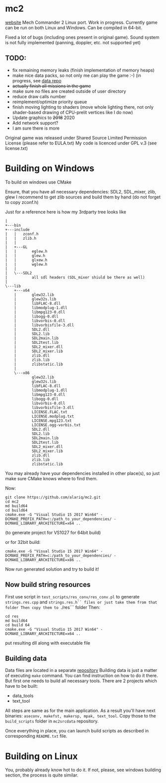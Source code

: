 # mc2
[website](https://alariq.github.io/mc2-website/)
Mech Commander 2 Linux port.
Work in progress.
Currently game can be run on both Linux and Windows.
Can be compiled in 64-bit.

Fixed a lot of bugs (including ones present in original game).
Sound system is not fully implemented (panning, doppler, etc. not supported yet)

## TODO: 
* fix remaining memory leaks (finish implementation of memory heaps)
* make nice data packs, so not only me can play the game :-) (in progress, see [data repo](https://github.com/alariq/mc2srcdata)
* ~~actually finish all missions in the game~~
* make sure no files are created outside of user directory
* reduce draw calls number
* reimplement/optimize priority queue
* finish moving lighting to shaders (move whole lighting there, not only shader-based drawing of CPU-prelit vertices like I do now)
* Update graphics to ~~2018~~ 2020
* Add network support?
* I am sure there is more


Original game was released under Shared Source Limited Permission License (please refer to EULA.txt)
My code is licenced under GPL v.3 (see license.txt)


Building on Windows
===================

To build on windows use CMake

Ensure, that you have all necessary dependencies: SDL2, SDL_mixer, zlib, glew
I recommend to get zlib sources and build them by hand (do not forget to copy zconf.h)

Just for a reference here is how my 3rdparty tree looks like
```
|   
+---bin
+---include
|   |   zconf.h
|   |   zlib.h
|   |   
|   +---GL
|   |       eglew.h
|   |       glew.h
|   |       glxew.h
|   |       wglew.h
|   |       
|   \---SDL2
|           all sdl headers (SDL_mixer shiuld be there as well)
|           
\---lib
    +---x64
    |       glew32.lib
    |       glew32s.lib
    |       libFLAC-8.dll
    |       libmodplug-1.dll
    |       libmpg123-0.dll
    |       libogg-0.dll
    |       libvorbis-0.dll
    |       libvorbisfile-3.dll
    |       SDL2.dll
    |       SDL2.lib
    |       SDL2main.lib
    |       SDL2test.lib
    |       SDL2_mixer.dll
    |       SDL2_mixer.lib
    |       zlib.dll
    |       zlib.lib
    |       zlibstatic.lib
    |       
    \---x86
            glew32.lib
            glew32s.lib
            libFLAC-8.dll
            libmodplug-1.dll
            libmpg123-0.dll
            libogg-0.dll
            libvorbis-0.dll
            libvorbisfile-3.dll
            LICENSE.FLAC.txt
            LICENSE.modplug.txt
            LICENSE.mpg123.txt
            LICENSE.ogg-vorbis.txt
            SDL2.dll
            SDL2.lib
            SDL2main.lib
            SDL2test.lib
            SDL2_mixer.dll
            SDL2_mixer.lib
            zlib.dll
            zlib.lib
            zlibstatic.lib
```

You may already have your dependencies installed in other place(s), so just make sure CMake knows where to find them.

Now:
```
git clone https://github.com/alariq/mc2.git
cd mc2
md build64
cd build64
cmake.exe -G "Visual Studio 15 2017 Win64" -DCMAKE_PREFIX_PATH=c:/path_to_your_dependencies/ -DCMAKE_LIBRARY_ARCHITECTURE=x64 ..
```
(to generate project for VS1027 for 64bit build)

or for 32bit build:

`cmake.exe -G "Visual Studio 15 2017 Win64" -DCMAKE_PREFIX_PATH=c:/path_to_your_dependencies/ -DCMAKE_LIBRARY_ARCHITECTURE=x86 ..`

Now run generated solution and try to build it!


Now build string resources
--------------------------

First use script in ```test_scripts/res_conv/res_conv.pl``` to generate ```strings.res.cpp``` and  ```strings.res.h`` files or just take them from that folder
Then copy them to ```./res``` folder
Then:

```
cd res
md build64
cd build 64
cmake.exe -G "Visual Studio 15 2017 Win64" -DCMAKE_LIBRARY_ARCHITECTURE=x64 ..
```
put resulting dll along with executable file

Building data
--------------------------

Data files are located in a separate [repository](https://github.com/alariq/mc2srcdata)
Building data is just a matter of executing ```make``` command. You can find instruction on how to do it there.
But first one needs to build all necessary tools. There are 2 projects which have to be built:

* data_tools 
* text_tool

All steps are same as for the main application. As a result you'll have next binaries: ```aseconv, makefst, makersp, mpak, text_tool```. Copy those to the ```build_scripts``` folder in ```mc2srcdata``` repository.

Once everything in place, you can launch build scripts as described in corresponding ```README.txt``` file.


Building on Linux
=================

You, probably already know hot to do it. If not, please, see windows building section, the process is quite similar.

